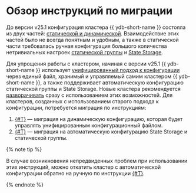 # Обзор инструкций по миграции

До версии v25.1 конфигурация кластера {{ ydb-short-name }} состояла из двух частей: [статической и динамической](../before-v25.1/index.md). Взаимодействие этих частей было не всегда понятным и удобным, а также в статической части требовалась ручная конфигурация большого количества нетривиальных настроек [статической группы](../../../../concepts/glossary.md#static-group) и [State Storage](../../../../concepts/glossary.md#state-storage).

Для упрощения работы с кластером, начиная с версии v25.1 {{ ydb-short-name }} использует [унифицированный подход к конфигурации](../../../configuration-management/index.md) через единый файл, хранимый и управляемый самим кластером {{ ydb-short-name }}, а также поддерживает автоматическую конфигурацию статической группы и State Storage. Новые кластера рекомендуется [разворачивать](../../initial-deployment.md) сразу с использованием этих возможностей. Для кластеров, созданных с использованием старого подхода к конфигурации, потребуется миграция по инструкциям:

1. [{#T}](migration-to-dynconfig.md) — миграция на динамическую конфигурацию, которая будет управлять унифицированным конфигурационный файлом.
2. [{#T}](migration-to-autoconfiguration.md) — миграция на автоматическую конфигурацию State Storage и статической группы.

{% note tip %}

В случае возникновения непредвиденных проблем при использовании этих инструкций, можно откатить кластер с автоматической конфигурации обратно на ручную по инструкции [{#T}](migration-to-manual-configuration.md).

{% endnote %}
